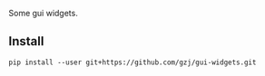 Some gui widgets.

## Install

```
pip install --user git+https://github.com/gzj/gui-widgets.git
```
